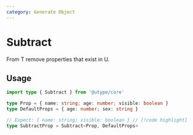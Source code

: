 ```yaml
---
category: Generate Object
---
```


# Subtract

<TypeInfo category="Generate Object" />

From T remove properties that exist in U.

## Usage

```ts
import type { Subtract } from '@utype/core'

type Prop = { name: string; age: number; visible: boolean }
type DefaultProps = { age: number; sex: string }

// Expect: { name: string; visible: boolean } // [!code highlight]
type SubtractProp = Subtract<Prop, DefaultProps>
```